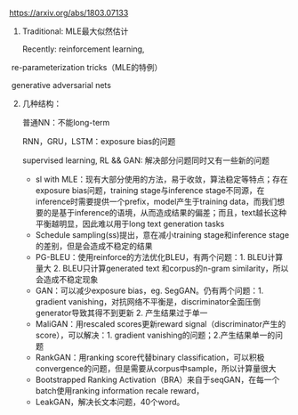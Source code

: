 https://arxiv.org/abs/1803.07133

1. Traditional: MLE最大似然估计

   Recently:  reinforcement learning, 

​		re-parameterization tricks（MLE的特例）

​		generative adversarial nets

2. 几种结构：

   普通NN：不能long-term

   RNN，GRU，LSTM：exposure bias的问题

   supervised learning, RL && GAN: 解决部分问题同时又有一些新的问题

   * sl with MLE：现有大部分使用的方法，易于收敛，算法稳定等特点；存在exposure bias问题，training stage与inference stage不同源，在inference时需要提供一个prefix，model产生于training data，而我们想要的是基于inference的语境，从而造成结果的偏差；而且，text越长这种平衡越明显，因此难以用于long text generation tasks
   * Schedule sampling(ss)提出，意在减小training stage和inference stage的差别，但是会造成不稳定的结果
   * PG-BLEU：使用reinforce的方法优化BLEU，有两个问题：1. BLEU计算量大 2. BLEU只计算generated text 和corpus的n-gram similarity，所以会造成不稳定现象
   * GAN：可以减少exposure bias，eg. SegGAN。仍有两个问题：1. gradient vanishing，对抗网络不平衡是，discriminator全面压倒generator导致其得不到更新 2. 产生结果过于单一
   * MaliGAN：用rescaled scores更新reward signal（discriminator产生的score），可以解决：1. gradient vanishing的问题；2.产生结果单一的问题
   * RankGAN：用ranking score代替binary classification，可以积极convergence的问题，但是需要从corpus中sample，所以计算量很大
   * Bootstrapped Ranking Activation（BRA）来自于seqGAN，在每一个batch使用ranking information recale reward，
   * LeakGAN，解决长文本问题，40个word。

​			